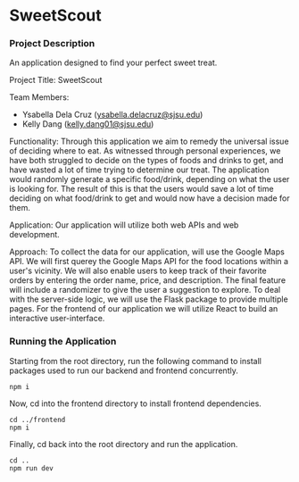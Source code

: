 # SweetScout

### Project Description
An application designed to find your perfect sweet treat.

Project Title: SweetScout

Team Members: 
- Ysabella Dela Cruz (ysabella.delacruz@sjsu.edu)
- Kelly Dang (kelly.dang01@sjsu.edu)

Functionality:
  Through this application we aim to remedy the universal issue of deciding where to eat. As witnessed through personal experiences, we have both struggled to decide on the types of foods and drinks to get, and have wasted a lot of time trying to determine our treat. The application would randomly generate a specific food/drink, depending on what the user is looking for. The result of this is that the users would save a lot of time deciding on what food/drink to get and would now have a decision made for them. 

Application: 
  Our application will utilize both web APIs and web development. 

Approach:
  To collect the data for our application, will use the Google Maps API. We will first querey the Google Maps API for the food locations within a user's vicinity. We will also enable users to keep track of their favorite orders by entering the order name, price, and description. The final feature will include a randomizer to give the user a suggestion to explore. To deal with the server-side logic, we will use the Flask package to provide multiple pages. For the frontend of our application we will utilize React to build an interactive user-interface.

### Running the Application
Starting from the root directory, run the following command to install packages used to run our backend and frontend concurrently.
```
npm i
```
Now, cd into the frontend directory to install frontend dependencies.
```
cd ../frontend
npm i
```
Finally, cd back into the root directory and run the application.
```
cd ..
npm run dev
```
  
